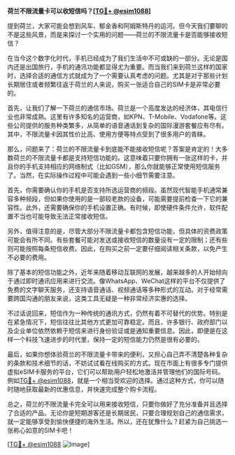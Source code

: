 **荷兰不限流量卡可以收短信吗？[[TG💪+ @esim1088](https://t.me/s/esim1088)]**

提到荷兰，大家可能会想到风车、郁金香和阿姆斯特丹的运河。但今天我们要聊的不是这些风景，而是来探讨一个实用的问题——荷兰的不限流量卡是否能够接收短信？

在当今这个数字化时代，手机已经成为了我们生活中不可或缺的一部分。无论是国内还是出国旅行，手机的通讯功能都显得尤为重要。而当我们来到荷兰这样的国家时，选择合适的通信方式就成为了一个需要认真考虑的问题。尤其是对于那些计划长期居住或者频繁往返于荷兰的人来说，购买一张适合自己的SIM卡是非常必要的。

首先，让我们了解一下荷兰的通信市场。荷兰是一个高度发达的经济体，其电信行业也非常成熟。这里有许多知名的运营商，如KPN、T-Mobile、Vodafone等。这些公司提供的服务种类繁多，从简单的语音通话到复杂的国际漫游套餐应有尽有。其中，不限流量卡因其性价比高、使用方便等特点受到了很多用户的青睐。

那么，问题来了：荷兰的不限流量卡到底能不能接收短信呢？答案是肯定的！大多数荷兰的不限流量卡都是支持短信功能的。这意味着只要你拥有一张这样的卡，并且你的手机支持相应的网络制式（比如GSM），那么你就能够正常使用短信服务了。当然，在实际操作过程中可能会遇到一些小细节需要注意。

首先，你需要确认你的手机是否支持所选运营商的频段。虽然现代智能手机通常兼容多种频段，但如果你使用的是一部较老款的设备，可能需要提前检查一下它的兼容性。此外，还需要确保你的手机设置正确。有时候，即使硬件条件允许，软件配置不当也可能导致无法正常接收短信。

另外，值得注意的是，尽管大部分不限流量卡都包含短信功能，但具体的资费政策可能会有所不同。有些套餐可能对发送或接收短信的数量设有一定的限制；还有些则可能按照每条短信收费。因此，在购买之前一定要仔细阅读相关条款，以免产生不必要的费用。

除了基本的短信功能之外，近年来随着移动互联网的发展，越来越多的人开始倾向于通过即时通讯应用来进行交流。像WhatsApp、WeChat这样的平台不仅提供了免费的文字聊天服务，还支持语音通话、视频通话等多种形式的互动。对于经常需要跨国沟通的朋友来说，这类工具无疑是一种非常经济实惠的选择。

不过话说回来，短信作为一种传统的通讯方式，仍然有着不可替代的优势。特别是在紧急情况下，短信往往比其他方式更加可靠稳定。而且，许多银行、政府部门以及企业单位依然依赖于短信来进行身份验证或是通知重要信息。因此，即便是在这样一个科技飞速进步的时代里，保持一定的短信能力仍然是很有必要的。

最后，如果你想体验荷兰的不限流量卡带来的便利，又担心自己弄不清楚各种复杂的条款和技术细节的话，不妨试试看在线购买的方式。现在市面上有很多专门提供虚拟eSIM卡服务的平台，它们可以帮助用户轻松地激活并管理他们的国际号码。例如[TG💪+ @esim1088](https://t.me/s/esim1088)，就是一个相当受欢迎的选择。通过这种方式，你可以随时随地获取最新的优惠信息，并快速完成整个购卡流程。

总之，荷兰的不限流量卡完全可以用来接收短信，只要你做好了充分准备并且选择了合适的产品。无论你是短期游客还是长期居民，只要合理规划自己的通信需求，就一定能够享受到愉快便捷的海外生活。所以，还在犹豫什么？赶紧为自己挑选一张称心如意的SIM卡吧！

[[TG💪+ @esim1088](https://t.me/s/esim1088) ![Image](https://i.postimg.cc/4NQfJmqS/Snipaste-2025-05-13-00-14-12.png)]